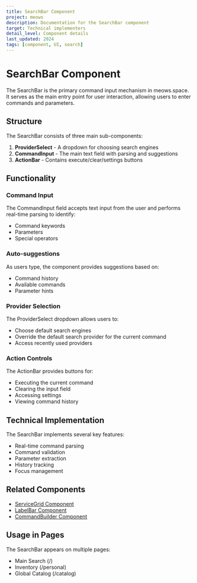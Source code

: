 ```yaml
---
title: SearchBar Component
project: meows
description: Documentation for the SearchBar component
target: Technical implementers
detail_level: Component details
last_updated: 2024
tags: [component, UI, search]
---
```


# SearchBar Component

The SearchBar is the primary command input mechanism in meows.space. It serves as the main entry point for user interaction, allowing users to enter commands and parameters.

## Structure

The SearchBar consists of three main sub-components:

1. **ProviderSelect** - A dropdown for choosing search engines
2. **CommandInput** - The main text field with parsing and suggestions
3. **ActionBar** - Contains execute/clear/settings buttons

## Functionality

### Command Input

The CommandInput field accepts text input from the user and performs real-time parsing to identify:

- Command keywords
- Parameters
- Special operators

### Auto-suggestions

As users type, the component provides suggestions based on:

- Command history
- Available commands
- Parameter hints

### Provider Selection

The ProviderSelect dropdown allows users to:

- Choose default search engines
- Override the default search provider for the current command
- Access recently used providers

### Action Controls

The ActionBar provides buttons for:

- Executing the current command
- Clearing the input field
- Accessing settings
- Viewing command history

## Technical Implementation

The SearchBar implements several key features:

- Real-time command parsing
- Command validation
- Parameter extraction
- History tracking
- Focus management

## Related Components

- [ServiceGrid Component](ServiceGrid.md)
- [LabelBar Component](LabelBar.md)
- [CommandBuilder Component](CommandBuilder.md)

## Usage in Pages

The SearchBar appears on multiple pages:

- Main Search (/)
- Inventory (/personal)
- Global Catalog (/catalog)
